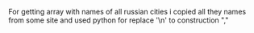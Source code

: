 For getting array with names of all russian cities i copied all they names from some site and used python for replace '\n' to construction ","
